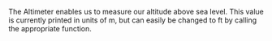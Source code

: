 The Altimeter enables us to measure our altitude above sea level. This value is currently printed in units of m, but can easily be changed to ft by calling the appropriate function.
